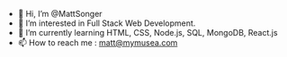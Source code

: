 - 👋 Hi, I’m @MattSonger
- 👀 I’m interested in Full Stack Web Development.
- 🌱 I’m currently learning HTML, CSS, Node.js, SQL, MongoDB, React.js
- 📫 How to reach me : matt@mymusea.com

<!---
MattSonger/MattSonger is a ✨ special ✨ repository because its `README.md` (this file) appears on your GitHub profile.
You can click the Preview link to take a look at your changes.
--->
